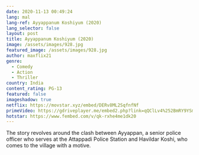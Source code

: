```yaml
---
date: 2020-11-13 00:49:24
lang: mal
lang-ref: Ayyappanum Koshiyum (2020)
lang_selector: false
layout: post
title: Ayyappanum Koshiyum (2020)
image: /assets/images/928.jpg
featured_image: /assets/images/928.jpg
author: maxflix21
genre:
  - Comedy
  - Action
  - Thriller
country: India
content_rating: PG-13
featured: false
imageshadow: true
netflix: https://movstar.xyz/embed/DERv8ML2SqfnfNf
primeVideo: https://gdriveplayer.me/embed2.php?link=qQClLv4%252BmRY9YSmo7CPKUQVNkNivgNTmihD0ZvlDuXAeIMVrqoM%252FtDYLpsFnCBUzpmc0vd3x2tUbeXMSk630j0VPnT302VOu3U5e10dGACm6MmHH2dtAHtnh3VkM6HkAwmjGzF3Sv0P3S3VT2zAI5toT%252BO8GqNDoN3er4djw4UokztdAVYbxEncDGn9PuJXyU%253D
hotstar: https://www.fembed.com/v/qk-rxhe4me1dk20
---
```

The story revolves around the clash between Ayyappan, a senior police officer who serves at the Attappadi Police Station and Havildar Koshi, who comes to the village with a motive.